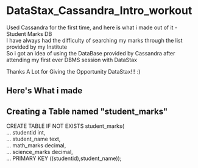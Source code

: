 # DataStax_Cassandra_Intro_workout
Used Cassandra for the first time, and here is what i made out of it - Student Marks DB<br />
I have always had the difficulty of searching my marks through the list provided by my Institute<br />
So i got an idea of using the DataBase provided by Cassandra after attending my first ever DBMS session with DataStax<br />

Thanks A Lot for Giving the Opportunity DataStax!!! :)<br />

Here's What i made
-------------------------------------------------------------
## Creating a Table named "student_marks"<br />
CREATE TABLE IF NOT EXISTS student_marks(<br />
  ... studentid int,<br />
  ... student_name text,<br />
  ... math_marks decimal,<br />
  ... science_marks decimal,<br />
  ... PRIMARY KEY ((studentid),student_name));<br />
